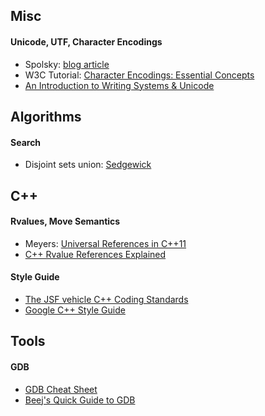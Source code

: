 ## Misc
#### Unicode, UTF, Character Encodings
* Spolsky: [blog article](http://www.joelonsoftware.com/articles/Unicode.html)
* W3C Tutorial: [Character Encodings: Essential Concepts](http://www.w3.org/International/articles/definitions-characters/)
* [An Introduction to Writing Systems & Unicode](https://r12a.github.io/scripts/tutorial/)


## Algorithms
#### Search
* Disjoint sets union: [Sedgewick](http://algs4.cs.princeton.edu/15uf/)


## C++
#### Rvalues, Move Semantics
* Meyers: [Universal References in C++11](https://isocpp.org/blog/2012/11/universal-references-in-c11-scott-meyers)
* [C++ Rvalue References Explained](http://thbecker.net/articles/rvalue_references/section_01.html)

#### Style Guide
* [The JSF vehicle C++ Coding Standards](http://www.stroustrup.com/JSF-AV-rules.pdf)
* [Google C++ Style Guide](https://google-styleguide.googlecode.com/svn/trunk/cppguide.html)


## Tools
#### GDB
* [GDB Cheat Sheet](http://darkdust.net/files/GDB%20Cheat%20Sheet.pdf)
* [Beej's Quick Guide to GDB](http://beej.us/guide/bggdb/)
